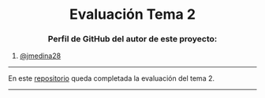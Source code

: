  <h1 align="center">Evaluación Tema 2</h1>

<h3 align="center">Perfil de GitHub del autor de este proyecto:</h3>

1. [@jmedina28](https://github.com/jmedina28)

---
En este [repositorio](https://github.com/jmedina28/EvaluacionT2) queda completada la evaluación del tema 2.
***
